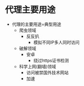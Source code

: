 # 代理主要用途

* 代理的主要用途=典型用途
  * 爬虫领域
    * 反反扒
      * 模拟不同IP多人同时访问
  * 破解领域
    * 安卓
      * 绕过https证书检测
  * 科学上网(翻墙)领域
    * 访问被禁国外技术网站
    * 加速
